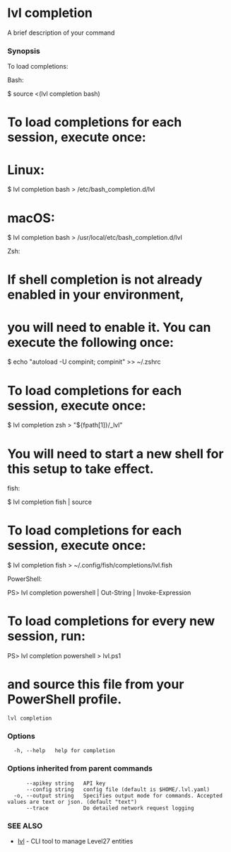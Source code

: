 # lvl completion

A brief description of your command

### Synopsis

To load completions:

Bash:

  $ source <(lvl completion bash)

  # To load completions for each session, execute once:
  # Linux:
  $ lvl completion bash > /etc/bash_completion.d/lvl
  # macOS:
  $ lvl completion bash > /usr/local/etc/bash_completion.d/lvl

Zsh:

  # If shell completion is not already enabled in your environment,
  # you will need to enable it.  You can execute the following once:

  $ echo "autoload -U compinit; compinit" >> ~/.zshrc

  # To load completions for each session, execute once:
  $ lvl completion zsh > "${fpath[1]}/_lvl"

  # You will need to start a new shell for this setup to take effect.

fish:

  $ lvl completion fish | source

  # To load completions for each session, execute once:
  $ lvl completion fish > ~/.config/fish/completions/lvl.fish

PowerShell:

  PS> lvl completion powershell | Out-String | Invoke-Expression

  # To load completions for every new session, run:
  PS> lvl completion powershell > lvl.ps1
  # and source this file from your PowerShell profile.


```
lvl completion
```

### Options

```
  -h, --help   help for completion
```

### Options inherited from parent commands

```
      --apikey string   API key
      --config string   config file (default is $HOME/.lvl.yaml)
  -o, --output string   Specifies output mode for commands. Accepted values are text or json. (default "text")
      --trace           Do detailed network request logging
```

### SEE ALSO

* [lvl](lvl.md)	 - CLI tool to manage Level27 entities

